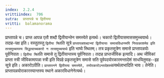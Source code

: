 ```yaml
---
index:  2.2.4
vrittiindex:  706
sutra:  प्राप्तापन्ने च द्वितीयया
vritti:  balamanorama 
---
```


प्राप्तापन्ने च। प्राप्त आपन्न एतौ शब्दौ द्वितीयान्तेन समस्येते इत्यर्थः। चकारो द्वितीयासमाससमुच्चयार्थः। तदाह-पक्ष इति। वस्तुतस्तु `द्वितीया श्रिते`ति सूत्रे `प्राप्तापन्नशब्दाभ्यां द्वितीयायाः समासविधानमपि निरवकाशमेव इति तत्समुच्चयस्य सिद्धत्वाच्चकारो न तत्समुच्चयार्थः` इति भाष्ये स्थितम्। तत्र प्रकृतसूत्रेण समासे प्राप्तापन्नयोः पूर्वनिपातः। `द्वितीया श्रिते`ति समासे तु द्वितीयान्तस्य पूर्वनिपातः। तदाह प्राप्तजीविक इत्यादि। अथ जीविकां प्राप्ता स्त्री जीविकामापन्ना स्त्री इति विग्रहे प्रकृतसूत्रेण समासे सति पूर्वपदयोरकारमन्तादेशं साधयितुमाह--इह सूत्रे इति। अकारोऽपीति। `प्राप्तापनने द्वितीयया समस्येते, तयोरकारोऽन्तादेशश्चे`त्यर्थलाभादिति भावः। तेनेति। प्राप्तापन्नयोराकारस्यान्तस्य स्थाने अकारविधानेनेत्यर्थः। 

